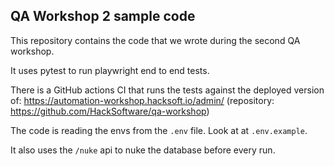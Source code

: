 ## QA Workshop 2 sample code

This repository contains the code that we wrote during the second QA workshop.

It uses pytest to run playwright end to end tests.

There is a GitHub actions CI that runs the tests against the deployed version of: https://automation-workshop.hacksoft.io/admin/ (repository: https://github.com/HackSoftware/qa-workshop)

The code is reading the envs from the `.env` file. Look at at `.env.example`.

It also uses the `/nuke` api to nuke the database before every run. 